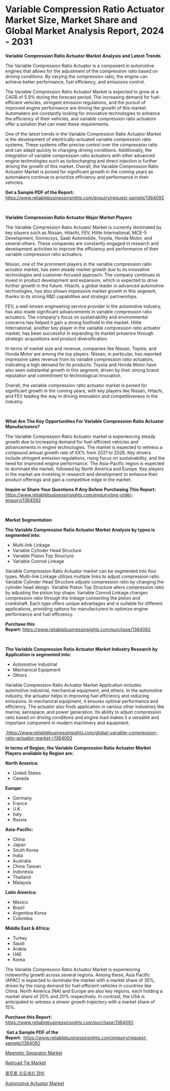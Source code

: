 <p><h1>Variable Compression Ratio Actuator Market Size, Market Share and Global Market Analysis Report, 2024 - 2031</h1></p><p><strong>Variable Compression Ratio Actuator Market Analysis and Latest Trends</strong></p>
<p><p>The Variable Compression Ratio Actuator is a component in automotive engines that allows for the adjustment of the compression ratio based on driving conditions. By varying the compression ratio, the engine can achieve better performance, fuel efficiency, and emissions control.</p><p>The Variable Compression Ratio Actuator Market is expected to grow at a CAGR of 5.9% during the forecast period. The increasing demand for fuel-efficient vehicles, stringent emission regulations, and the pursuit of improved engine performance are driving the growth of this market. Automakers are constantly looking for innovative technologies to enhance the efficiency of their vehicles, and variable compression ratio actuators offer a solution that can meet these requirements.</p><p>One of the latest trends in the Variable Compression Ratio Actuator Market is the development of electrically-actuated variable compression ratio systems. These systems offer precise control over the compression ratio and can adapt quickly to changing driving conditions. Additionally, the integration of variable compression ratio actuators with other advanced engine technologies such as turbocharging and direct injection is further driving the growth of this market. Overall, the Variable Compression Ratio Actuator Market is poised for significant growth in the coming years as automakers continue to prioritize efficiency and performance in their vehicles.</p></p>
<p><strong>Get a Sample PDF of the Report:&nbsp;</strong> <a href="https://www.reliablebusinessinsights.com/enquiry/request-sample/1364092">https://www.reliablebusinessinsights.com/enquiry/request-sample/1364092</a></p>
<p>&nbsp;</p>
<p><strong>Variable Compression Ratio Actuator Major Market Players</strong></p>
<p><p>The Variable Compression Ratio Actuator Market is currently dominated by key players such as Nissan, Hitachi, FEV, Hilite International, MCE-5 Development, Gomecsys, Saab Automobile, Toyota, Honda Motor, and several others. These companies are constantly engaged in research and development activities to improve the efficiency and performance of their variable compression ratio actuators. </p><p>Nissan, one of the prominent players in the variable compression ratio actuator market, has seen steady market growth due to its innovative technologies and customer-focused approach. The company continues to invest in product development and expansion, which is expected to drive further growth in the future. Hitachi, a global leader in advanced automotive technologies, has also shown impressive market growth in this segment, thanks to its strong R&D capabilities and strategic partnerships.</p><p>FEV, a well-known engineering service provider in the automotive industry, has also made significant advancements in variable compression ratio actuators. The company's focus on sustainability and environmental concerns has helped it gain a strong foothold in the market. Hilite International, another key player in the variable compression ratio actuator market, has been successful in expanding its market presence through strategic acquisitions and product diversification.</p><p>In terms of market size and revenue, companies like Nissan, Toyota, and Honda Motor are among the top players. Nissan, in particular, has reported impressive sales revenue from its variable compression ratio actuators, indicating a high demand for its products. Toyota and Honda Motor have also seen substantial growth in this segment, driven by their strong brand reputation and commitment to technological innovation.</p><p>Overall, the variable compression ratio actuator market is poised for significant growth in the coming years, with key players like Nissan, Hitachi, and FEV leading the way in driving innovation and competitiveness in the industry.</p></p>
<p>&nbsp;</p>
<p><strong>What Are The Key Opportunities For Variable Compression Ratio Actuator Manufacturers?</strong></p>
<p><p>The Variable Compression Ratio Actuator market is experiencing steady growth due to increasing demand for fuel-efficient vehicles and advancements in engine technologies. The market is expected to witness a compound annual growth rate of XX% from 2021 to 2026. Key drivers include stringent emission regulations, rising focus on sustainability, and the need for improved engine performance. The Asia-Pacific region is expected to dominate the market, followed by North America and Europe. Key players in the market are investing in research and development to enhance their product offerings and gain a competitive edge in the market.</p></p>
<p><strong>Inquire or Share Your Questions If Any Before Purchasing This Report:</strong> <a href="https://www.reliablebusinessinsights.com/enquiry/pre-order-enquiry/1364092">https://www.reliablebusinessinsights.com/enquiry/pre-order-enquiry/1364092</a></p>
<p>&nbsp;</p>
<p><strong>Market Segmentation</strong></p>
<p><strong>The Variable Compression Ratio Actuator Market Analysis by types is segmented into:</strong></p>
<p><ul><li>Multi-link Linkage</li><li>Variable Cylinder Head Structure</li><li>Variable Piston Top Structure</li><li>Variable Conrod Linkage</li></ul></p>
<p><p>Variable Compression Ratio Actuator market can be segmented into four types. Multi-link Linkage utilizes multiple links to adjust compression ratio. Variable Cylinder Head Structure adjusts compression ratio by changing the cylinder head design. Variable Piston Top Structure alters compression ratio by adjusting the piston top shape. Variable Conrod Linkage changes compression ratio through the linkage connecting the piston and crankshaft. Each type offers unique advantages and is suitable for different applications, providing options for manufacturers to optimize engine performance and fuel efficiency.</p></p>
<p><strong>Purchase this Report:&nbsp;</strong><a href="https://www.reliablebusinessinsights.com/purchase/1364092">https://www.reliablebusinessinsights.com/purchase/1364092</a></p>
<p>&nbsp;</p>
<p><strong>The Variable Compression Ratio Actuator Market Industry Research by Application is segmented into:</strong></p>
<p><ul><li>Automotive Industrial</li><li>Mechanical Equipment</li><li>Others</li></ul></p>
<p><p>Variable Compression Ratio Actuator Market Application includes automotive industrial, mechanical equipment, and others. In the automotive industry, the actuator helps in improving fuel efficiency and reducing emissions. In mechanical equipment, it ensures optimal performance and efficiency. The actuator also finds application in various other industries like marine, aerospace, and power generation. Its ability to adjust compression ratio based on driving conditions and engine load makes it a versatile and important component in modern machinery and equipment.</p></p>
<p><a href="https://www.reliablebusinessinsights.com/global-variable-compression-ratio-actuator-market-r1364092">&nbsp;https://www.reliablebusinessinsights.com/global-variable-compression-ratio-actuator-market-r1364092</a></p>
<p><strong>In terms of Region, the Variable Compression Ratio Actuator Market Players available by Region are:</strong></p>
<p>
    <p> <strong> North America: </strong>
        <ul>
            <li>United States</li>
            <li>Canada</li>
        </ul>
        </p> 
    <p> <strong> Europe: </strong>
        <ul>
            <li>Germany</li>
            <li>France</li>
            <li>U.K.</li>
            <li>Italy</li>
            <li>Russia</li>
        </ul>
        </p> 
    <p> <strong> Asia-Pacific: </strong>
        <ul>
            <li>China</li>
            <li>Japan</li>
            <li>South Korea</li>
            <li>India</li>
            <li>Australia</li>
            <li>China Taiwan</li>
            <li>Indonesia</li>
            <li>Thailand</li>
            <li>Malaysia</li>
        </ul>
        </p> 
    <p> <strong> Latin America: </strong>
        <ul>
            <li>Mexico</li>
            <li>Brazil</li>
            <li>Argentina Korea</li>
            <li>Colombia</li>
        </ul>
        </p> 
    <p> <strong> Middle East & Africa: </strong>
        <ul>
            <li>Turkey</li>
            <li>Saudi</li>
            <li>Arabia</li>
            <li>UAE</li>
            <li>Korea</li>
        </ul>
    </p>
    </p>
<p><p>The Variable Compression Ratio Actuator Market is experiencing noteworthy growth across several regions. Among these, Asia Pacific (APAC) is expected to dominate the market with a market share of 35%, driven by the rising demand for fuel-efficient vehicles in countries like China. North America (NA) and Europe are also key regions, each holding a market share of 25% and 20% respectively. In contrast, the USA is anticipated to witness a slower growth trajectory with a market share of 15%.</p></p>
<p><strong>Purchase this Report: </strong><a href="https://www.reliablebusinessinsights.com/purchase/1364092">https://www.reliablebusinessinsights.com/purchase/1364092</a></p>
<p>&nbsp;<strong>Get a Sample PDF of the Report:&nbsp;&nbsp;</strong><a href="https://www.reliablebusinessinsights.com/enquiry/request-sample/1364092">https://www.reliablebusinessinsights.com/enquiry/request-sample/1364092</a></p>
<p><strong></strong></p>
<p><p><a href="https://issuu.com/reportprime-2/docs/magnetic-separator-market-size-2030.pptx">Magnetic Separator Market</a></p><p><a href="https://github.com/sarohimweaach77/Market-Research-Report-List-1/blob/main/railroad-tie-market.md">Railroad Tie Market</a></p><p><a href="https://github.com/Madalyell456456/Market-Research-Report-List-2/blob/main/8154566115215.md">롤투롤 프로세싱 장비</a></p><p><a href="https://github.com/nigngrjl95/Market-Research-Report-List-1/blob/main/automotive-actuator-market.md">Automotive Actuator Market</a></p></p>
